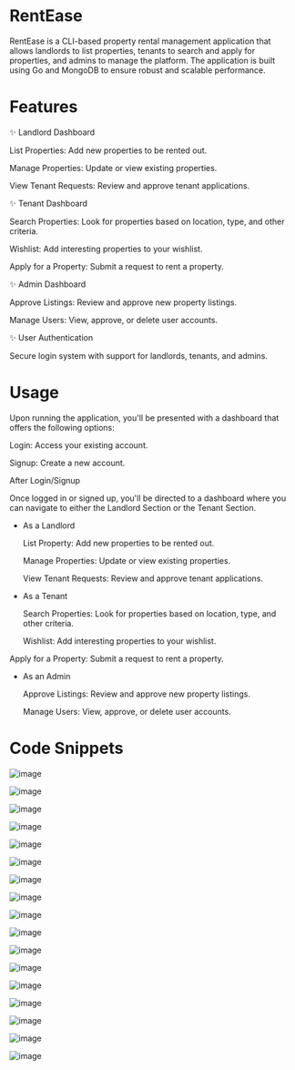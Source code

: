 # RentEase
RentEase is a CLI-based property rental management application that allows landlords to list properties, tenants to search and apply for properties, and admins to manage the platform. The application is built using Go and MongoDB to ensure robust and scalable performance.

# Features
✨ Landlord Dashboard

List Properties: Add new properties to be rented out.

Manage Properties: Update or view existing properties.

View Tenant Requests: Review and approve tenant applications.


✨ Tenant Dashboard

Search Properties: Look for properties based on location, type, and other criteria.

Wishlist: Add interesting properties to your wishlist.

Apply for a Property: Submit a request to rent a property.


✨ Admin Dashboard

Approve Listings: Review and approve new property listings.

Manage Users: View, approve, or delete user accounts.


✨ User Authentication

Secure login system with support for landlords, tenants, and admins.

# Usage
Upon running the application, you'll be presented with a dashboard that offers the following options:

Login: Access your existing account.

Signup: Create a new account.

After Login/Signup

Once logged in or signed up, you'll be directed to a dashboard where you can navigate to either the Landlord Section or the Tenant Section.


* As a Landlord

  List Property: Add new properties to be rented out.

  Manage Properties: Update or view existing properties.

  View Tenant Requests: Review and approve tenant applications.

* As a Tenant

  Search Properties: Look for properties based on location, type, and other criteria.

  Wishlist: Add interesting properties to your wishlist.

Apply for a Property: Submit a request to rent a property.

* As an Admin

  Approve Listings: Review and approve new property listings.

  Manage Users: View, approve, or delete user accounts.

# Code Snippets

![image](https://github.com/user-attachments/assets/2e703403-3a42-4b81-93cd-d3d795130602)

![image](https://github.com/user-attachments/assets/f19150b9-bc05-4e18-9c3e-70ded661f7d6)

![image](https://github.com/user-attachments/assets/ecec6e46-465b-4ae6-8098-e066fa816e23)

![image](https://github.com/user-attachments/assets/0a231829-7123-471e-a30d-016771cbca7c)

![image](https://github.com/user-attachments/assets/b7391a5e-dc11-4831-9dba-4dfce66c7f61)

![image](https://github.com/user-attachments/assets/2993e779-b7a6-4a71-8cd5-3b0a6e6ddee0)

![image](https://github.com/user-attachments/assets/9b82229b-20b2-493c-a3ee-1aecf5807906)

![image](https://github.com/user-attachments/assets/7b76773a-6c53-4ec3-8713-e9ff0eb4f2a2)

![image](https://github.com/user-attachments/assets/559908ff-cde9-4c73-8076-50377b493dab)

![image](https://github.com/user-attachments/assets/bc4418f0-b314-484d-b437-04ac8e0d0d6f)

![image](https://github.com/user-attachments/assets/411fc0d7-6ff0-433a-b04d-f34e47a126e8)

![image](https://github.com/user-attachments/assets/1d97f1d2-a8f0-499b-b873-8798846b0bec)

![image](https://github.com/user-attachments/assets/f42fcd68-5db7-496b-8921-c47e4fb8a4d8)

![image](https://github.com/user-attachments/assets/a481969b-faa4-4e73-983e-adb8937e5125)

![image](https://github.com/user-attachments/assets/2e5ee4f0-70e6-4f5e-aa30-c41503c0dc98)

![image](https://github.com/user-attachments/assets/285d53f5-6c33-40fd-a4a9-f34fc02f75ff)

![image](https://github.com/user-attachments/assets/b00d2b3c-817c-4c23-b0f1-bb668d04d895)
















